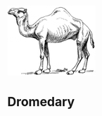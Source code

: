 <img src="https://raw.githubusercontent.com/randiantech/dromedary/master/dromedary.png" width="200">

# Dromedary
